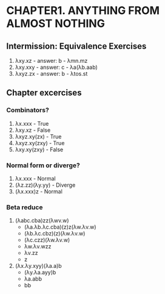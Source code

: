 # CHAPTER1. ANYTHING FROM ALMOST NOTHING

## Intermission: Equivalence Exercises

1. λxy.xz - answer: b - λmn.mz
2. λxy.xxy - answer: c - λa(λb.aab)
3. λxyz.zx - answer: b - λtos.st


## Chapter excercises

### Combinators?

1. λx.xxx - True
2. λxy.xz - False
3. λxyz.xy(zx) - True
4. λxyz.xy(zxy) - True
5. λxy.xy(zxy) - False

### Normal form or diverge?

1. λx.xxx - Normal
2. (λz.zz)(λy.yy) - Diverge
3. (λx.xxx)z - Normal

### Beta reduce

1. (λabc.cba)zz(λwv.w)
   - (λa.λb.λc.cba)(z)z(λw.λv.w)
   - (λb.λc.cbz)(z)(λw.λv.w)
   - (λc.czz)(λw.λv.w)
   - λw.λv.wzz
   - λv.zz
   - z
2. (λx.λy.xyy)(λa.a)b
   - (λy.λa.ayy)b
   - λa.abb
   - bb

